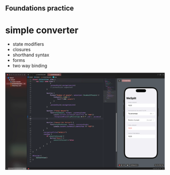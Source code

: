 ## Foundations practice

# simple converter

- state modifiers 
- closures
- shorthand syntax
- forms
- two way binding


![screenshot1.png](./assets/screenshot1.png)